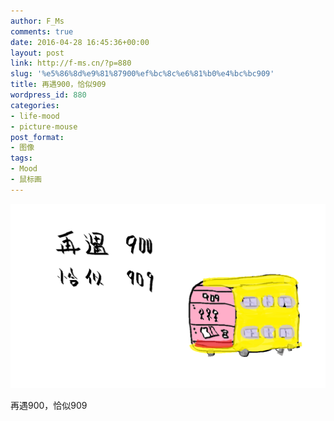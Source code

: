 ```yaml
---
author: F_Ms
comments: true
date: 2016-04-28 16:45:36+00:00
layout: post
link: http://f-ms.cn/?p=880
slug: '%e5%86%8d%e9%81%87900%ef%bc%8c%e6%81%b0%e4%bc%bc909'
title: 再遇900，恰似909
wordpress_id: 880
categories:
- life-mood
- picture-mouse
post_format:
- 图像
tags:
- Mood
- 鼠标画
---
```


![再遇900,恰似909_20160428](/img/post/wp/2016/04/再遇900恰似909_20160428-1.png)


再遇900，恰似909
